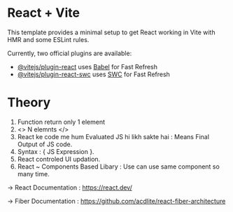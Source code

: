 # React + Vite

This template provides a minimal setup to get React working in Vite with HMR and some ESLint rules.

Currently, two official plugins are available:

- [@vitejs/plugin-react](https://github.com/vitejs/vite-plugin-react/blob/main/packages/plugin-react/README.md) uses [Babel](https://babeljs.io/) for Fast Refresh
- [@vitejs/plugin-react-swc](https://github.com/vitejs/vite-plugin-react-swc) uses [SWC](https://swc.rs/) for Fast Refresh

# Theory

1. Function return only 1 element 
2. <> N elemnts </>
3. React ke code me hum Evaluated JS hi likh sakte hai : Means Final Output of JS code. 
4. Syntax : { JS Expression }.
5. React controled UI updation.
6. React ~ Components Based Libary : Use can use same component so many time.

-> React Documentation : https://react.dev/

-> Fiber Documentation : https://github.com/acdlite/react-fiber-architecture